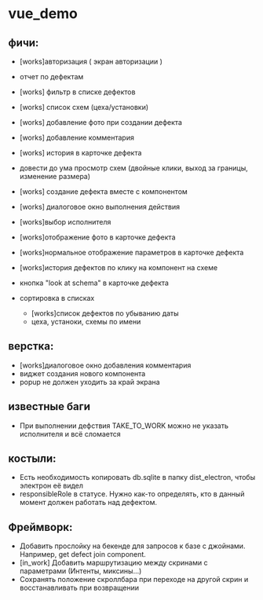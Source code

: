 # vue_demo

## фичи:

- [works]авторизация ( экран авторизации )
- отчет по дефектам
- [works] фильтр в списке дефектов
- [works] список схем (цеха/установки)
- [works] добавление фото при создании дефекта
- [works] добавление комментария
- [works] история в карточке дефекта
- довести до ума просмотр схем (двойные клики, выход за границы, изменение размера)
- [works] создание дефекта вместе с компонентом
- [works] диалоговое окно выполнения действия
- [works]выбор исполнителя
- [works]отображение фото в карточке дефекта
- [works]нормальное отображение параметров в карточке дефекта
- [works]история дефектов по клику на компонент на схеме
- кнопка "look at schema" в карточке дефекта

- сортировка в списках
  - [works]список дефектов по убыванию даты
  - цеха, устаноки, схемы по имени

## верстка:

- [works]диалоговое окно добавления комментария
- виджет создания нового компонента
- popup не должен уходить за край экрана

## известные баги

- При выполнении дефствия TAKE_TO_WORK можно не указать исполнителя и всё сломается

## костыли:

- Есть необходимость копировать db.sqlite в папку dist_electron, чтобы электрон её видел
- responsibleRole в статусе. Нужно как-то определять, кто в данный момент должен работать над дефектом.

## Фреймворк:

- Добавить прослойку на бекенде для запросов к базе с джойнами. Например, get defect join component.
- [in_work] Добавить маршрутизацию между скринами с параметрами (Интенты, миксины...)
- Сохранять положение скроллбара при переходе на другой скрин и восстанавливать при возвращении

